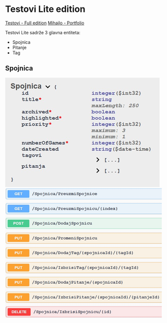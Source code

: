 # Testovi Lite edition

[Testovi - Full edition](https://testovi-inc.netlify.app/)
[Mihajlo - Portfolio](https://www.mihajlo.engineer/)

Testovi Lite sadrže 3 glavna entiteta: 
- Spojnica
- Pitanje
- Tag

## Spojnica
![Spojnica model](Slike/s_model.jpg)
![Spojnica CRUD](Slike/s_rute.jpg)